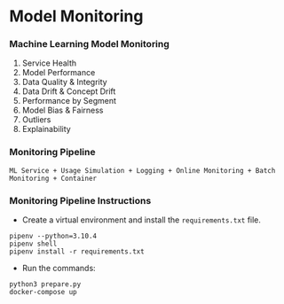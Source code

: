 # **Model Monitoring**

### **Machine Learning Model Monitoring**
1. Service Health
2. Model Performance
3. Data Quality & Integrity
4. Data Drift & Concept Drift
5. Performance by Segment
6. Model Bias & Fairness
7. Outliers
8. Explainability


### **Monitoring Pipeline**
`ML Service + Usage Simulation + Logging + Online Monitoring + Batch Monitoring + Container`


### **Monitoring Pipeline Instructions**

- Create a virtual environment and install the `requirements.txt` file.  
```python3
pipenv --python=3.10.4
pipenv shell
pipenv install -r requirements.txt
```  
  
- Run the commands:  
```python3
python3 prepare.py 
docker-compose up
```
